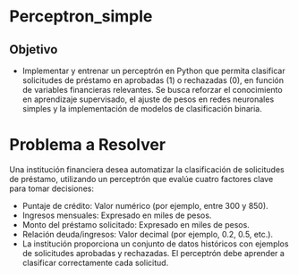 # Perceptron_simple
## Objetivo
- Implementar y entrenar un perceptrón en Python que permita clasificar solicitudes de préstamo en aprobadas (1) o rechazadas (0), en función de variables financieras relevantes. Se busca reforzar el conocimiento en aprendizaje supervisado, el ajuste de pesos en redes neuronales simples y la implementación de modelos de clasificación binaria.

# Problema a Resolver 
Una institución financiera desea automatizar la clasificación de solicitudes de préstamo, utilizando un perceptrón que evalúe cuatro factores clave para tomar decisiones:
- Puntaje de crédito: Valor numérico (por ejemplo, entre 300 y 850).
- Ingresos mensuales: Expresado en miles de pesos.
- Monto del préstamo solicitado: Expresado en miles de pesos.
- Relación deuda/ingresos: Valor decimal (por ejemplo, 0.2, 0.5, etc.).
- La institución proporciona un conjunto de datos históricos con ejemplos de solicitudes aprobadas y rechazadas. El perceptrón debe aprender a clasificar correctamente cada solicitud.
